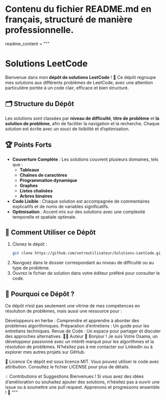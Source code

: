 # Contenu du fichier README.md en français, structuré de manière professionnelle.
readme_content = """
# Solutions LeetCode

Bienvenue dans mon **dépôt de solutions LeetCode** ! 🎯 Ce dépôt regroupe mes solutions aux différents problèmes de LeetCode, avec une attention particulière portée à un code clair, efficace et bien structuré.

## 🗂️ Structure du Dépôt

Les solutions sont classées par **niveau de difficulté**, **titre de problème** et **la solution de problème**, afin de faciliter la navigation et la recherche. Chaque solution est écrite avec un souci de lisibilité et d’optimisation.



## 🏆 Points Forts

- **Couverture Complète** : Les solutions couvrent plusieurs domaines, tels que :
  - **Tableaux**
  - **Chaînes de caractères**
  - **Programmation dynamique**
  - **Graphes**
  - **Listes chaînées**
  - **Arbres binaires**
- **Code Lisible** : Chaque solution est accompagnée de commentaires explicatifs et de noms de variables significatifs.
- **Optimisation** : Accent mis sur des solutions avec une complexité temporelle et spatiale optimale.

## 🚀 Comment Utiliser ce Dépôt

1. Clonez le dépôt :
   ```bash
   git clone https://github.com/votreutilisateur/Solutions-LeetCode.git

2. Naviguez dans le dossier correspondant au niveau de difficulté ou au type de problème.
3. Ouvrez le fichier de solution dans votre éditeur préféré pour consulter le code.

## 🌟 Pourquoi ce Dépôt ?
Ce dépôt n’est pas seulement une vitrine de mes compétences en résolution de problèmes, mais aussi une ressource pour :

Développeurs en herbe : Comprendre et apprendre à aborder des problèmes algorithmiques.
Préparation d’entretiens : Un guide pour les entretiens techniques.
Revue de Code : Un espace pour partager et discuter des approches alternatives.
🧑‍💻 Auteur
👋 Bonjour ! Je suis Votre Osama, un développeur passionné avec un intérêt marqué pour les algorithmes et la résolution de problèmes. N’hésitez pas à me contacter sur LinkedIn ou à explorer mes autres projets sur GitHub.

📜 Licence
Ce dépôt est sous licence MIT. Vous pouvez utiliser le code avec attribution. Consultez le fichier LICENSE pour plus de détails.

💡 Contributions et Suggestions Bienvenues !
Si vous avez des idées d’amélioration ou souhaitez ajouter des solutions, n’hésitez pas à ouvrir une issue ou à soumettre une pull request. Apprenons et progressons ensemble ! 🚀 """

